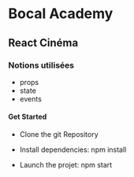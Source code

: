 # Bocal Academy

## React Cinéma

### Notions utilisées

- props
- state
- events

#### Get Started

- Clone the git Repository

- Install dependencies: npm install

- Launch the projet: npm start